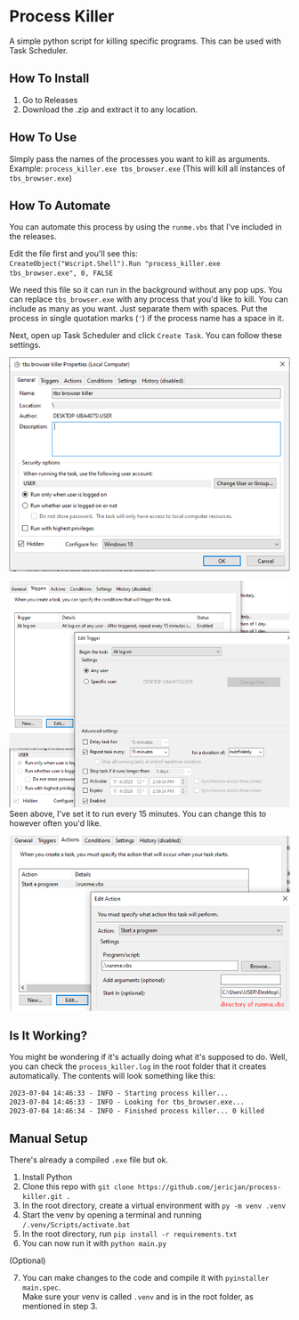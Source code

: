 # Process Killer
A simple python script for killing specific programs. This can be used with Task Scheduler.

## How To Install
1. Go to Releases
2. Download the .zip and extract it to any location.

## How To Use
Simply pass the names of the processes you want to kill as arguments.  
Example: `process_killer.exe tbs_browser.exe` (This will kill all instances of `tbs_browser.exe`)

## How To Automate
You can automate this process by using the `runme.vbs` that I've included in the releases. 

Edit the file first and you'll see this:   
`CreateObject("Wscript.Shell").Run "process_killer.exe tbs_browser.exe", 0, FALSE`

We need this file so it can run in the background without any pop ups. You can replace `tbs_browser.exe` with any process that you'd like to kill. You can include as many as you want. Just separate them with spaces. Put the process in single quotation marks (`'`) if the process name has a space in it.

Next, open up Task Scheduler and click `Create Task`. You can follow these settings.

![](pics/screen1.png)

![](pics/screen2.png)  
Seen above, I've set it to run every 15 minutes. You can change this to however often you'd like.

![](pics/screen3.png)

## Is It Working?
You might be wondering if it's actually doing what it's supposed to do. Well, you can check the `process_killer.log` in the root folder that it creates automatically. The contents will look something like this:
```
2023-07-04 14:46:33 - INFO - Starting process killer...
2023-07-04 14:46:33 - INFO - Looking for tbs_browser.exe...
2023-07-04 14:46:34 - INFO - Finished process killer... 0 killed
```

## Manual Setup
There's already a compiled `.exe` file but ok.
1. Install Python
2. Clone this repo with `git clone https://github.com/jericjan/process-killer.git .`
3. In the root directory, create a virtual environment with `py -m venv .venv`
4. Start the venv by opening a terminal and running `/.venv/Scripts/activate.bat`
5. In the root directory, run `pip install -r requirements.txt`
6. You can now run it with `python main.py`

(Optional)

7. You can make changes to the code and compile it with `pyinstaller main.spec`.  
Make sure your venv is called `.venv` and is in the root folder, as mentioned in step 3.